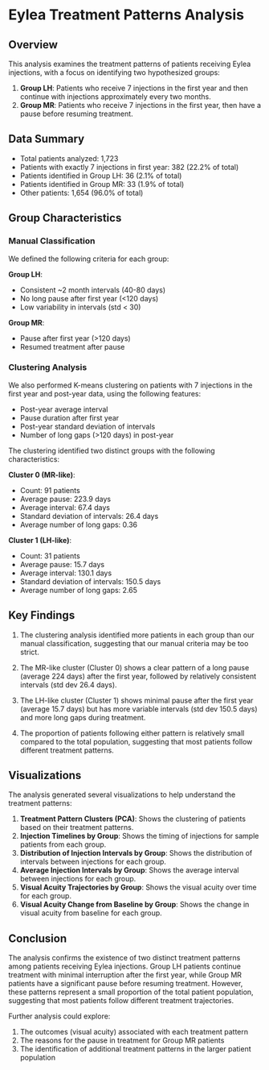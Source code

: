 # Eylea Treatment Patterns Analysis

## Overview

This analysis examines the treatment patterns of patients receiving Eylea injections, with a focus on identifying two hypothesized groups:

1. **Group LH**: Patients who receive 7 injections in the first year and then continue with injections approximately every two months.
2. **Group MR**: Patients who receive 7 injections in the first year, then have a pause before resuming treatment.

## Data Summary

- Total patients analyzed: 1,723
- Patients with exactly 7 injections in first year: 382 (22.2% of total)
- Patients identified in Group LH: 36 (2.1% of total)
- Patients identified in Group MR: 33 (1.9% of total)
- Other patients: 1,654 (96.0% of total)

## Group Characteristics

### Manual Classification

We defined the following criteria for each group:

**Group LH**:
- Consistent ~2 month intervals (40-80 days)
- No long pause after first year (<120 days)
- Low variability in intervals (std < 30)

**Group MR**:
- Pause after first year (>120 days)
- Resumed treatment after pause

### Clustering Analysis

We also performed K-means clustering on patients with 7 injections in the first year and post-year data, using the following features:
- Post-year average interval
- Pause duration after first year
- Post-year standard deviation of intervals
- Number of long gaps (>120 days) in post-year

The clustering identified two distinct groups with the following characteristics:

**Cluster 0 (MR-like)**:
- Count: 91 patients
- Average pause: 223.9 days
- Average interval: 67.4 days
- Standard deviation of intervals: 26.4 days
- Average number of long gaps: 0.36

**Cluster 1 (LH-like)**:
- Count: 31 patients
- Average pause: 15.7 days
- Average interval: 130.1 days
- Standard deviation of intervals: 150.5 days
- Average number of long gaps: 2.65

## Key Findings

1. The clustering analysis identified more patients in each group than our manual classification, suggesting that our manual criteria may be too strict.

2. The MR-like cluster (Cluster 0) shows a clear pattern of a long pause (average 224 days) after the first year, followed by relatively consistent intervals (std dev 26.4 days).

3. The LH-like cluster (Cluster 1) shows minimal pause after the first year (average 15.7 days) but has more variable intervals (std dev 150.5 days) and more long gaps during treatment.

4. The proportion of patients following either pattern is relatively small compared to the total population, suggesting that most patients follow different treatment patterns.

## Visualizations

The analysis generated several visualizations to help understand the treatment patterns:

1. **Treatment Pattern Clusters (PCA)**: Shows the clustering of patients based on their treatment patterns.
2. **Injection Timelines by Group**: Shows the timing of injections for sample patients from each group.
3. **Distribution of Injection Intervals by Group**: Shows the distribution of intervals between injections for each group.
4. **Average Injection Intervals by Group**: Shows the average interval between injections for each group.
5. **Visual Acuity Trajectories by Group**: Shows the visual acuity over time for each group.
6. **Visual Acuity Change from Baseline by Group**: Shows the change in visual acuity from baseline for each group.

## Conclusion

The analysis confirms the existence of two distinct treatment patterns among patients receiving Eylea injections. Group LH patients continue treatment with minimal interruption after the first year, while Group MR patients have a significant pause before resuming treatment. However, these patterns represent a small proportion of the total patient population, suggesting that most patients follow different treatment trajectories.

Further analysis could explore:
1. The outcomes (visual acuity) associated with each treatment pattern
2. The reasons for the pause in treatment for Group MR patients
3. The identification of additional treatment patterns in the larger patient population
